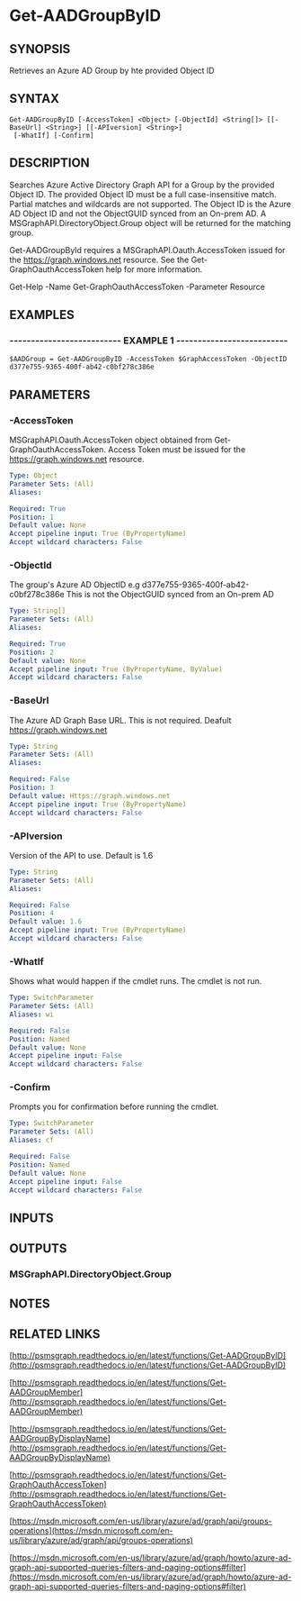 # Get-AADGroupByID

## SYNOPSIS
Retrieves an Azure AD Group by hte provided Object ID

## SYNTAX

```
Get-AADGroupByID [-AccessToken] <Object> [-ObjectId] <String[]> [[-BaseUrl] <String>] [[-APIversion] <String>]
 [-WhatIf] [-Confirm]
```

## DESCRIPTION
Searches Azure Active Directory Graph API for a Group by the provided Object ID. 
The provided Object ID must be a full case-insensitive match.
Partial matches and
wildcards are not supported.
The Object ID is the Azure AD Object ID and not the
ObjectGUID synced from an On-prem AD.
A MSGraphAPI.DirectoryObject.Group object will 
be returned for the matching group.

Get-AADGroupById requires a MSGraphAPI.Oauth.AccessToken issued for the 
https://graph.windows.net resource.
See the Get-GraphOauthAccessToken help for
more information.

Get-Help -Name Get-GraphOauthAccessToken -Parameter Resource

## EXAMPLES

### -------------------------- EXAMPLE 1 --------------------------
```
$AADGroup = Get-AADGroupByID -AccessToken $GraphAccessToken -ObjectID d377e755-9365-400f-ab42-c0bf278c386e
```

## PARAMETERS

### -AccessToken
MSGraphAPI.Oauth.AccessToken object obtained from Get-GraphOauthAccessToken.
Access Token must be issued for the https://graph.windows.net resource.

```yaml
Type: Object
Parameter Sets: (All)
Aliases: 

Required: True
Position: 1
Default value: None
Accept pipeline input: True (ByPropertyName)
Accept wildcard characters: False
```

### -ObjectId
The group's Azure AD ObjectID e.g d377e755-9365-400f-ab42-c0bf278c386e
This is not the ObjectGUID synced from an On-prem AD

```yaml
Type: String[]
Parameter Sets: (All)
Aliases: 

Required: True
Position: 2
Default value: None
Accept pipeline input: True (ByPropertyName, ByValue)
Accept wildcard characters: False
```

### -BaseUrl
The Azure AD Graph Base URL.
This is not required.
Deafult 
    https://graph.windows.net

```yaml
Type: String
Parameter Sets: (All)
Aliases: 

Required: False
Position: 3
Default value: Https://graph.windows.net
Accept pipeline input: True (ByPropertyName)
Accept wildcard characters: False
```

### -APIversion
Version of the API to use.
Default is 1.6

```yaml
Type: String
Parameter Sets: (All)
Aliases: 

Required: False
Position: 4
Default value: 1.6
Accept pipeline input: True (ByPropertyName)
Accept wildcard characters: False
```

### -WhatIf
Shows what would happen if the cmdlet runs.
The cmdlet is not run.

```yaml
Type: SwitchParameter
Parameter Sets: (All)
Aliases: wi

Required: False
Position: Named
Default value: None
Accept pipeline input: False
Accept wildcard characters: False
```

### -Confirm
Prompts you for confirmation before running the cmdlet.

```yaml
Type: SwitchParameter
Parameter Sets: (All)
Aliases: cf

Required: False
Position: Named
Default value: None
Accept pipeline input: False
Accept wildcard characters: False
```

## INPUTS

## OUTPUTS

### MSGraphAPI.DirectoryObject.Group

## NOTES

## RELATED LINKS

[http://psmsgraph.readthedocs.io/en/latest/functions/Get-AADGroupByID](http://psmsgraph.readthedocs.io/en/latest/functions/Get-AADGroupByID)

[http://psmsgraph.readthedocs.io/en/latest/functions/Get-AADGroupMember](http://psmsgraph.readthedocs.io/en/latest/functions/Get-AADGroupMember)

[http://psmsgraph.readthedocs.io/en/latest/functions/Get-AADGroupByDisplayName](http://psmsgraph.readthedocs.io/en/latest/functions/Get-AADGroupByDisplayName)

[http://psmsgraph.readthedocs.io/en/latest/functions/Get-GraphOauthAccessToken](http://psmsgraph.readthedocs.io/en/latest/functions/Get-GraphOauthAccessToken)

[https://msdn.microsoft.com/en-us/library/azure/ad/graph/api/groups-operations](https://msdn.microsoft.com/en-us/library/azure/ad/graph/api/groups-operations)

[https://msdn.microsoft.com/en-us/library/azure/ad/graph/howto/azure-ad-graph-api-supported-queries-filters-and-paging-options#filter](https://msdn.microsoft.com/en-us/library/azure/ad/graph/howto/azure-ad-graph-api-supported-queries-filters-and-paging-options#filter)

